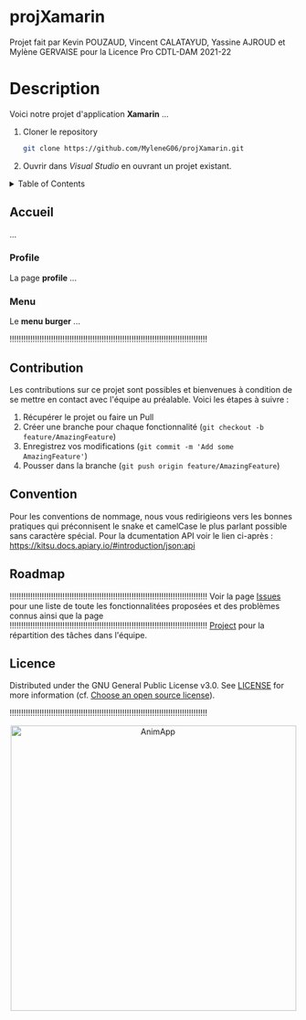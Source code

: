 # projXamarin


Projet fait par Kevin POUZAUD, Vincent CALATAYUD, Yassine AJROUD et Mylène GERVAISE pour la Licence Pro CDTL-DAM 2021-22

# Description

Voici notre projet d'application **Xamarin** ...

1. Cloner le repository 
   ```sh
   git clone https://github.com/MyleneG06/projXamarin.git
   ```
2. Ouvrir dans _Visual Studio_ en ouvrant un projet existant. 



<details close>
  <summary>Table of Contents</summary>
  <ul>
    <li><a href="#accueil">Page d'accueil</a></li>
    <li><a href="#profile">Profile</a></li>
    <li><a href="#menu">Menu</a></li>   
    <li><a href="#contribution">Contribution</a></li>
    <li><a href="#convention">Convention de nommage</a></li>
    <li><a href="#roadmap">RoadMap</a></li>
    <li><a href="#licence">Licence</a></li>
  </ul>
</details>



## Accueil
...

### Profile 
La page **profile** ...

### Menu
Le **menu burger** ...

!!!!!!!!!!!!!!!!!!!!!!!!!!!!!!!!!!!!!!!!!!!!!!!!!!!!!!!!!!!!!!!!!!!!!!!!!!!!!!!!!!!!!!


## Contribution
Les contributions sur ce projet sont possibles et bienvenues à condition de se mettre en contact avec l'équipe au préalable. Voici les étapes à suivre :

1. Récupérer le projet ou faire un Pull
2. Créer une branche pour chaque fonctionnalité (`git checkout -b feature/AmazingFeature`)
3. Enregistrez vos modifications (`git commit -m 'Add some AmazingFeature'`)
4. Pousser dans la branche (`git push origin feature/AmazingFeature`)

## Convention
Pour les conventions de nommage, nous vous redirigieons vers les bonnes pratiques qui préconnisent le snake et camelCase le plus parlant possible sans caractère spécial.
Pour la dcumentation API voir le lien ci-après : https://kitsu.docs.apiary.io/#introduction/json:api

## Roadmap
!!!!!!!!!!!!!!!!!!!!!!!!!!!!!!!!!!!!!!!!!!!!!!!!!!!!!!!!!!!!!!!!!!!!!!!!!!!!!!!!!!!!!!
Voir la page [Issues](https://github.com/MyleneG06/projXamarin/issues) pour une liste de toute les fonctionnalitées proposées et des problèmes connus ainsi que la page 
!!!!!!!!!!!!!!!!!!!!!!!!!!!!!!!!!!!!!!!!!!!!!!!!!!!!!!!!!!!!!!!!!!!!!!!!!!!!!!!!!!!!!!
[Project](https://github.com/users/MyleneG06/projects/2) pour la répartition des tâches dans l'équipe.


## Licence
Distributed under the GNU General Public License v3.0. See [LICENSE]() for more information (cf. [Choose an open source license](https://choosealicense.com/)).

!!!!!!!!!!!!!!!!!!!!!!!!!!!!!!!!!!!!!!!!!!!!!!!!!!!!!!!!!!!!!!!!!!!!!!!!!!!!!!!!!!!!!!

<p align="center">
  <img src="https://media.kitsu.io/anime/poster_images/1/large.jpg" alt="AnimApp" width="500" height="auto"/>
</p>
